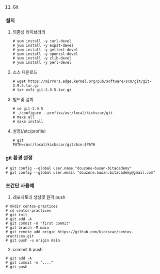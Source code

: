 11. Git

### 설치

1.	의존성 라이브러리

	```
	# yum install -y curl-devel
	# yum install -y expat-devel
	# yum install -y gettext-devel
	# yum install -y openssl-devel
	# yum install -y zlib-devel
	# yum install -y perl-devel
	```

2.	소스 다운로드

	```
	# wget https://mirrors.edge.kernel.org/pub/software/scm/git/git-2.9.5.tar.gz
	# tar xvfz git-2.9.5.tar.gz
	```

4.	빌드및 설치

	```
	# cd git-2.9.5
	# ./configure --prefix=/usr/local/kickscar/git
	# make all
	# make install
	```

5.	설정(/etc/profile)

	```profile
	# git
	PATH=/usr/local/kickscar/git/bin:$PATH
	```

### git 환경 설정

```
# git config --global user.name "douzone-busan-bitacademy"
# git config --global user.email "douzone.busan.bitacademy@gmail.com"
```

### 초간단 사용예

1. 레포지토리 생성및 원격 push

```
# mkdir centos-practices
# cd centos-practices
# git init
# git add -A
# git commit -m "first commit"
# git branch -M main
# git remote add origin https://github.com/kickscar/centos-practices.git
# git push -u origin main
```

2. commit & push
```
# git add -A
# git commit -m "...."
# git push 
```











  






